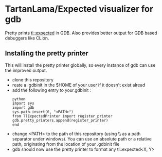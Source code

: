 # TartanLama/Expected visualizer for gdb

Pretty prints [tl::expected](https://github.com/TartanLlama/expected) in GDB. Also provides better output for GDB based debuggers like CLion.

## Installing the pretty printer

This will install the pretty printer globally, so every instance of gdb can use the improved output. 

- clone this repository
- reate a .gdbinit in the $HOME of your user if it doesn't exist alread
- add the following entry to your.gdbinit :
    ```
    python
    import sys
    import gdb
    sys.path.insert(0, "<PATH>")
    from TlExpectedPrinter import register_printer
    gdb.pretty_printers.append(register_printer)
    end
    ```
- change \<PATH\> to the path of this repository (using \\\ as a path separator under windows). You can use an absolute path or a relative path, originating from the location of your .gdbinit file
- gdb should now use the pretty printer to format any tl::expected<X, Y>
